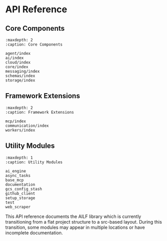 # API Reference

## Core Components

```{toctree}
:maxdepth: 2
:caption: Core Components

agent/index
ai/index
cloud/index
core/index
messaging/index
schemas/index
storage/index
```

## Framework Extensions

```{toctree}
:maxdepth: 2
:caption: Framework Extensions

mcp/index
communication/index
workers/index
```

## Utility Modules

```{toctree}
:maxdepth: 1
:caption: Utility Modules

ai_engine
async_tasks
base_mcp
documentation
gcs_config_stash
github_client
setup_storage
test
web_scraper
```

This API reference documents the AILF library which is currently transitioning from a flat project structure to a src-based layout. During this transition, some modules may appear in multiple locations or have incomplete documentation.
